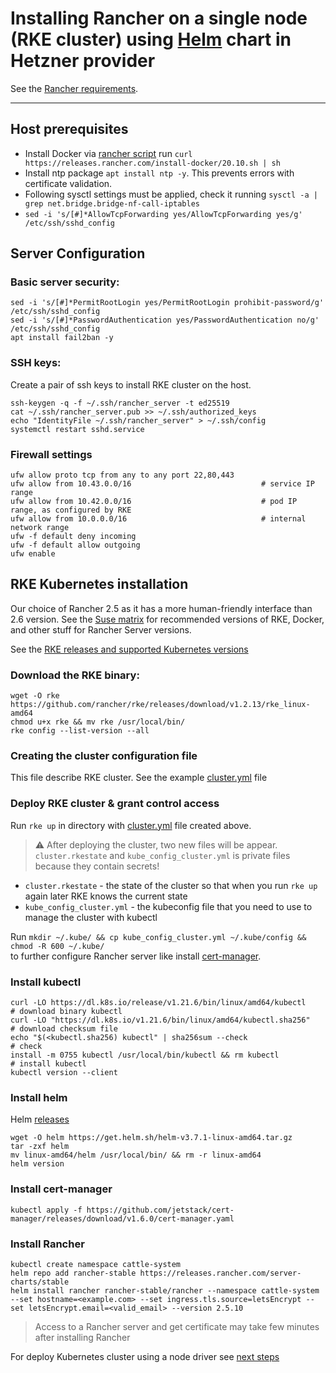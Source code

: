 # Installing Rancher on a single node (RKE cluster) using [Helm](https://helm.sh/docs/) chart in Hetzner provider
See the [Rancher requirements](https://rancher.com/docs/rke/latest/en/os/).

---

## Host prerequisites
* Install Docker via [rancher script](https://github.com/rancher/install-docker) run 
`curl https://releases.rancher.com/install-docker/20.10.sh | sh`
* Install ntp package `apt install ntp -y`. This prevents errors with certificate validation. 
* Following sysctl settings must be applied, check it running `sysctl -a | grep net.bridge.bridge-nf-call-iptables`
* `sed -i 's/[#]*AllowTcpForwarding yes/AllowTcpForwarding yes/g' /etc/ssh/sshd_config`

## Server Configuration

### Basic server security:
```
sed -i 's/[#]*PermitRootLogin yes/PermitRootLogin prohibit-password/g' /etc/ssh/sshd_config
sed -i 's/[#]*PasswordAuthentication yes/PasswordAuthentication no/g' /etc/ssh/sshd_config
apt install fail2ban -y
```

### SSH keys:
Create a pair of ssh keys to install RKE cluster on the host.

```
ssh-keygen -q -f ~/.ssh/rancher_server -t ed25519
cat ~/.ssh/rancher_server.pub >> ~/.ssh/authorized_keys
echo "IdentityFile ~/.ssh/rancher_server" > ~/.ssh/config
systemctl restart sshd.service
```

### Firewall settings
```
ufw allow proto tcp from any to any port 22,80,443
ufw allow from 10.43.0.0/16                             # service IP range
ufw allow from 10.42.0.0/16                             # pod IP range, as configured by RKE
ufw allow from 10.0.0.0/16                              # internal network range
ufw -f default deny incoming
ufw -f default allow outgoing
ufw enable
```

## RKE Kubernetes installation
Our choice of Rancher 2.5 as it has a more human-friendly interface than 2.6 version. See the 
[Suse matrix](https://www.suse.com/suse-rancher/support-matrix/all-supported-versions/rancher-v2-5-10/)
for recommended versions of RKE, Docker, and other stuff for Rancher Server versions.

See the [RKE releases and supported Kubernetes versions](https://github.com/rancher/rke/releases)

### Download the RKE binary:
```
wget -O rke https://github.com/rancher/rke/releases/download/v1.2.13/rke_linux-amd64
chmod u+x rke && mv rke /usr/local/bin/
rke config --list-version --all
```

### Creating the cluster configuration file
This file describe RKE cluster. See the example [cluster.yml](cluster.yml) file

### Deploy RKE cluster & grant control access
Run `rke up` in directory with [cluster.yml](cluster.yml) file created above.

> :warning: After deploying the cluster, two new files will be appear.
>`cluster.rkestate` and `kube_config_cluster.yml` is private files because they contain secrets!
- `cluster.rkestate` - the state of the cluster so that when you run `rke up` again later RKE knows the current state
- `kube_config_cluster.yml` - the kubeconfig file that you need to use to manage the cluster with kubectl

Run `mkdir ~/.kube/ && cp kube_config_cluster.yml ~/.kube/config && chmod -R 600 ~/.kube/`\
to further configure Rancher server like install [cert-manager](https://cert-manager.io/).

### Install kubectl
```
curl -LO https://dl.k8s.io/release/v1.21.6/bin/linux/amd64/kubectl    # download binary kubectl
curl -LO "https://dl.k8s.io/v1.21.6/bin/linux/amd64/kubectl.sha256"   # download checksum file
echo "$(<kubectl.sha256) kubectl" | sha256sum --check                 # check
install -m 0755 kubectl /usr/local/bin/kubectl && rm kubectl          # install kubectl
kubectl version --client
```

### Install helm
Helm [releases](https://github.com/helm/helm/releases)

```
wget -O helm https://get.helm.sh/helm-v3.7.1-linux-amd64.tar.gz
tar -zxf helm
mv linux-amd64/helm /usr/local/bin/ && rm -r linux-amd64
helm version
```

### Install cert-manager
`kubectl apply -f https://github.com/jetstack/cert-manager/releases/download/v1.6.0/cert-manager.yaml`

### Install Rancher
```
kubectl create namespace cattle-system
helm repo add rancher-stable https://releases.rancher.com/server-charts/stable
helm install rancher rancher-stable/rancher --namespace cattle-system --set hostname=<example.com> --set ingress.tls.source=letsEncrypt --set letsEncrypt.email=<valid_email> --version 2.5.10
```

>Access to a Rancher server and get certificate may take few minutes after installing Rancher

For deploy Kubernetes cluster using a node driver see [next steps](rancher_hetzner.md)
